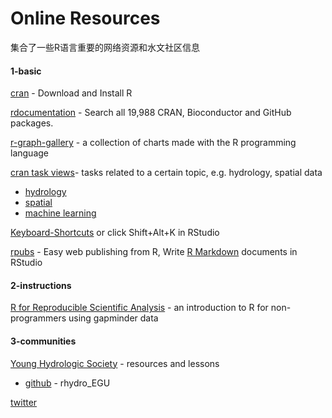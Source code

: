 # Online Resources

集合了一些R语言重要的网络资源和水文社区信息

#### 1-basic

[cran](https://cran.r-project.org/>) - Download and Install R

[rdocumentation](<https://www.rdocumentation.org/>) - Search all 19,988 CRAN, Bioconductor and GitHub packages.

[r-graph-gallery](<https://www.r-graph-gallery.com/>) - a collection of charts made with the R programming language

[cran task views](<https://cran.r-project.org/web/views/>)- tasks related to a certain topic, e.g. hydrology, spatial data

* [hydrology](<https://cran.r-project.org/web/views/Hydrology.html>) 
* [spatial](https://cran.r-project.org/web/views/Spatial.html)
* [machine learning](https://cran.r-project.org/web/views/MachineLearning.html)

[Keyboard-Shortcuts](<https://support.rstudio.com/hc/en-us/articles/200711853-Keyboard-Shortcuts>) or click Shift+Alt+K in RStudio

[rpubs](<https://rpubs.com/>) - Easy web publishing from R, Write [R Markdown](https://rmarkdown.rstudio.com/) documents in RStudio

#### 2-instructions 

[R for Reproducible Scientific Analysis](https://swcarpentry.github.io/r-novice-gapminder/) - an introduction to R for non-programmers using gapminder data

#### 3-communities 

[Young Hydrologic Society](<https://younghs.com/>) - resources and lessons

* [github](<https://github.com/hydrosoc>) - rhydro_EGU

[twitter](<https://twitter.com/USGS_R>)

